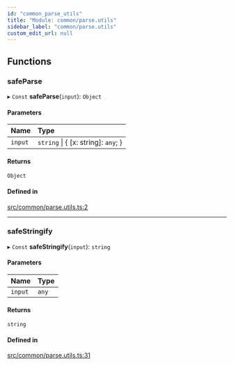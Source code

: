 ```yaml
---
id: "common_parse_utils"
title: "Module: common/parse.utils"
sidebar_label: "common/parse.utils"
custom_edit_url: null
---
```


## Functions

### safeParse

▸ `Const` **safeParse**(`input`): `Object`

#### Parameters

| Name | Type |
| :------ | :------ |
| `input` | `string` \| { [x: string]: `any`;  } |

#### Returns

`Object`

#### Defined in

[src/common/parse.utils.ts:2](https://github.com/brainsatplay/datastreams-api-ts/blob/60f94d3/src/common/parse.utils.ts#L2)

___

### safeStringify

▸ `Const` **safeStringify**(`input`): `string`

#### Parameters

| Name | Type |
| :------ | :------ |
| `input` | `any` |

#### Returns

`string`

#### Defined in

[src/common/parse.utils.ts:31](https://github.com/brainsatplay/datastreams-api-ts/blob/60f94d3/src/common/parse.utils.ts#L31)
